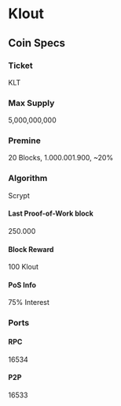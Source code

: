 
# Klout

## Coin Specs

### Ticket
KLT

### Max Supply
5,000,000,000

### Premine
20 Blocks, 1.000.001.900, ~20%

### Algorithm
Scrypt

#### Last Proof-of-Work block
250.000

#### Block Reward
100 Klout

#### PoS Info
75% Interest

### Ports

#### RPC
16534

#### P2P
16533
